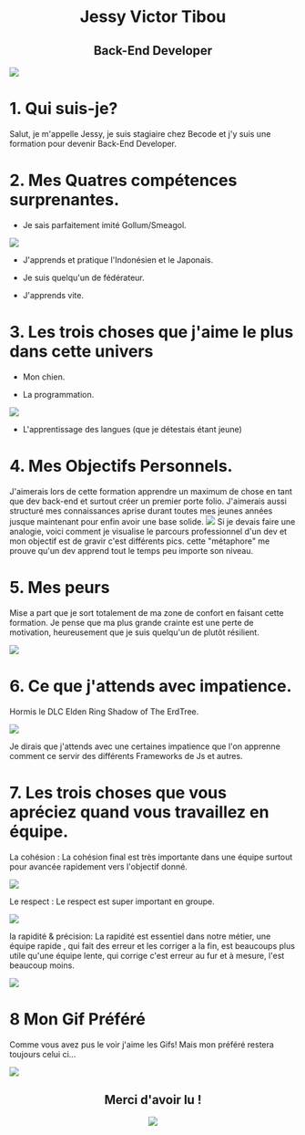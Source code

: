 <div style="text-align: center;" markdown="1">

# **Jessy Victor Tibou**
## Back-End Developer

</div>

![](Sources/fubuki-shirakami-fubuki.gif)

# 1. Qui suis-je?
Salut, je m'appelle Jessy, je suis stagiaire chez Becode et j'y suis une formation pour devenir Back-End Developer.

# 2. Mes Quatres compétences surprenantes.
* Je sais parfaitement imité Gollum/Smeagol.

![](Sources/gollum.gif)

* J'apprends et pratique l'Indonésien et le Japonais.

* Je suis quelqu'un de fédérateur.

* J'apprends vite.

# 3. Les trois choses que j'aime le plus dans cette univers
* Mon chien. 

* La programmation.

![](Sources/tap.gif)

* L'apprentissage des langues (que je détestais étant jeune)

# 4. Mes Objectifs Personnels.
J'aimerais lors de cette formation apprendre un maximum de chose en tant que dev back-end et surtout créer un premier porte folio. 
J'aimerais aussi structuré mes connaissances aprise durant toutes mes jeunes années jusque maintenant pour enfin avoir une base solide.
![](Sources/Mountains.png)
Si je devais faire une analogie, voici comment je visualise le parcours professionnel d'un dev et mon objectif est de gravir c'est différents pics. cette "métaphore" me prouve qu'un dev apprend tout le temps peu importe son niveau.

# 5. Mes peurs
Mise a part que je sort totalement de ma zone de confort en faisant cette formation. Je pense que ma plus grande crainte est une perte de motivation, heureusement que je suis quelqu'un de plutôt résilient.

![](Sources/Never_Give_Up.gif)

# 6. Ce que j'attends avec impatience.

Hormis le DLC Elden Ring Shadow of The ErdTree.

![](Sources/Elden_Ring_Dlc.jpg)

Je dirais que j'attends avec une certaines impatience que l'on apprenne comment ce servir des différents Frameworks de Js et autres.

# 7. Les trois choses que vous apréciez quand vous travaillez en équipe.

La cohésion : La cohésion final est très importante dans une équipe surtout pour avancée rapidement vers l'objectif donné.

![](Sources/team_work.gif)

Le respect : Le respect est super important en groupe.

![](Sources/restecp.gif)

la rapidité & précision: La rapidité est essentiel dans notre métier, une équipe rapide , qui fait des erreur et les corriger a la fin, est beaucoups plus utile qu'une équipe lente, qui corrige c'est erreur au fur et à mesure, l'est beaucoup moins.

![](Sources/travailler_vite.gif)

# 8 Mon Gif Préféré

Comme vous avez pus le voir j'aime les Gifs! Mais mon préféré restera toujours celui ci...

![](Sources/World_order.gif)


<div style="text-align: center;" markdown="1">


## Merci d'avoir lu !
![](Sources/ciao_ciao.gif)
</div>
